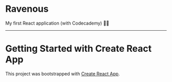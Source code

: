 # Ravenous
My first React application (with Codecademy) 🙂✨
***

# Getting Started with Create React App

This project was bootstrapped with [Create React App](https://github.com/facebook/create-react-app).
